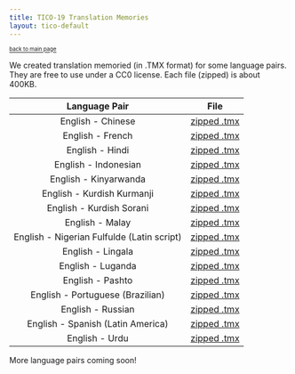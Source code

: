```yaml
---
title: TICO-19 Translation Memories
layout: tico-default
---
```


<sup><sub>[back to main page](index.html) </sub></sup>


We created translation memoried (in .TMX format) for some language pairs.
They are free to use under a CC0 license.
Each file (zipped) is about 400KB.

|  Language Pair | File  |
| :---------------------------------------: | :---: |
| English - Chinese | [zipped .tmx](data/TM/en-zh.tmx.zip) |
| English - French | [zipped .tmx](data/TM/en-fr.tmx.zip) |
| English - Hindi | [zipped .tmx](data/TM/en-hi.tmx.zip) |
| English - Indonesian | [zipped .tmx](data/TM/en-id.tmx.zip) |
| English - Kinyarwanda | [zipped .tmx](data/TM/en-rw.tmx.zip) |
| English - Kurdish Kurmanji | [zipped .tmx](data/TM/en-ku.tmx.zip) |
| English - Kurdish Sorani | [zipped .tmx](data/TM/en-ckb.tmx.zip) |
| English - Malay | [zipped .tmx](data/TM/en-ms.tmx.zip) |
| English - Nigerian Fulfulde (Latin script)| [zipped .tmx](data/TM/en-fuv.tmx.zip) |
| English - Lingala | [zipped .tmx](data/TM/en-ln.tmx.zip) |
| English - Luganda | [zipped .tmx](data/TM/en-lg.tmx.zip) |
| English - Pashto | [zipped .tmx](data/TM/en-ps.tmx.zip) |
| English - Portuguese (Brazilian) | [zipped .tmx](data/TM/en-pt-BR.tmx.zip) |
| English - Russian | [zipped .tmx](data/TM/en-ru.tmx.zip) |
| English - Spanish (Latin America) | [zipped .tmx](data/TM/en-es-419.tmx.zip) |
| English - Urdu | [zipped .tmx](data/TM/en-ur.tmx.zip) |

More language pairs coming soon!

